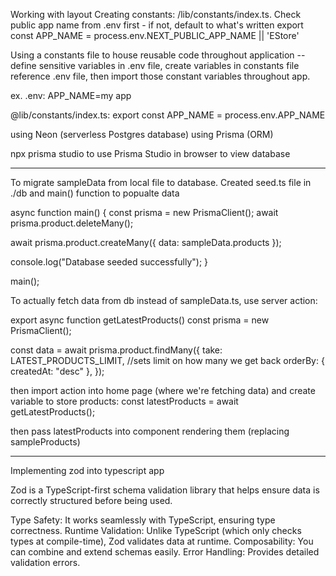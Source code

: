 Working with layout
Creating constants: /lib/constants/index.ts.
Check public app name from .env first - if not, default to what's written
export const APP_NAME = process.env.NEXT_PUBLIC_APP_NAME || 'EStore'

Using a constants file to house reusable code throughout application -- define sensitive variables in .env file, create variables in constants file reference .env file, then import those constant variables throughout app.

ex.
.env:
APP_NAME=my app

@lib/constants/index.ts:
export const APP_NAME = process.env.APP_NAME

using Neon (serverless Postgres database)
using Prisma (ORM)

npx prisma studio to use Prisma Studio in browser to view database

---

To migrate sampleData from local file to database. Created seed.ts file in ./db and main() function to popualte data

async function main() {
const prisma = new PrismaClient();
await prisma.product.deleteMany();

await prisma.product.createMany({ data: sampleData.products });

console.log("Database seeded successfully");
}

main();

To actually fetch data from db instead of sampleData.ts, use server action:

export async function getLatestProducts()
const prisma = new PrismaClient();

const data = await prisma.product.findMany({
take: LATEST_PRODUCTS_LIMIT, //sets limit on how many we get back
orderBy: { createdAt: "desc" },
});

then import action into home page (where we're fetching data) and create variable to store products:
const latestProducts = await getLatestProducts();

then pass latestProducts into component rendering them (replacing sampleProducts)
<ProductList data={latestProducts} title="Newest Arrivals" limit={4} />

---

Implementing zod into typescript app

Zod is a TypeScript-first schema validation library that helps ensure data is correctly structured before being used.

Type Safety: It works seamlessly with TypeScript, ensuring type correctness.
Runtime Validation: Unlike TypeScript (which only checks types at compile-time), Zod validates data at runtime.
Composability: You can combine and extend schemas easily.
Error Handling: Provides detailed validation errors.

